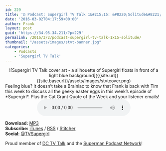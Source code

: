 ```yaml
---
id: 229
title: '☊ Podcast: Supergirl TV Talk 1&#215;15: &#8220;Solitude&#8221;'
date: '2016-03-02T04:17:59+00:00'
author: Frank
layout: post
guid: 'https://34.95.34.211/?p=229'
permalink: /2016/3/2/podcast-supergirl-tv-talk-1x15-solitude/
thumbnail: "/assets/images/stvt-banner.jpg"
categories:
    - Podcasts
    - 'Supergirl TV Talk'
---
```


<div markdown="1" style="text-align: center;">
![Supergirl TV Talk cover art - a silhouette of Supergirl floats in front of a light blue background]({{site.url}}{{site.baseurl}}/assets/images/stvtcover.png)
</div>
Feeling blue? It doesn’t take a Brainiac to know that Frank is back with Tim this week to discuss all the geeky easter eggs in this week’s episode of *Supergirl*. Plus the Cat Grant Quote of the Week and your listener emails!

<div markdown="1" style="text-align: center;">
<audio controls="controls"><source src="http://www.podtrac.com/pts/redirect.mp3/archive.org/download/STVT1x15/STVT1x15.mp3" type="audio/mpeg"></source><embed height="80px" width="80px"></embed> Your browser does not support this audio</audio>  
</div>  
  
  
**Download:** [MP3](http://www.podtrac.com/pts/redirect.mp3/archive.org/download/STVT1x15/STVT1x15.mp3)  
**Subscribe:** [iTunes](https://itunes.apple.com/us/podcast/supergirl-tv-talk/id961461785) / [RSS](http://feeds.feedburner.com/supergirltvtalk) / [Stitcher](http://www.stitcher.com/podcast/beer-with-geeks/supergirl-tv-talk?refid=stpr)  
**Social**: [@TVSupergirl](https://twitter.com/TVSupergirl)

Proud member of [DC TV Talk](http://dctvtalk.com/) and the [Superman Podcast Network](http://www.supermanpodcastnetwork.com/)!